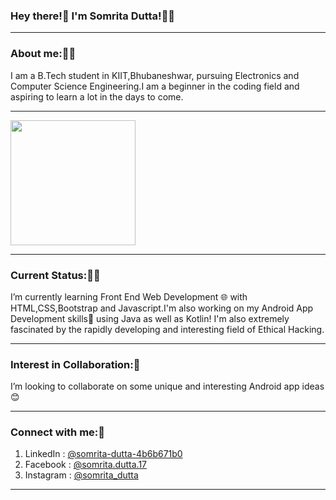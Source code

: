 ### Hey there!👋 I'm Somrita Dutta!🙇‍♀️

***

### About me:👩‍🎓
I am a B.Tech student in KIIT,Bhubaneshwar, pursuing Electronics and Computer Science Engineering.I am a beginner in the coding field and aspiring to learn a lot in the days to come. 
***
<img src="https://avatars3.githubusercontent.com/u/63914349?s=460&u=7f8b95f161825a89b62580aa7ffe598dd973447a&v=4" width="200" height = "200">

***
### Current Status:👩‍💻
I’m currently learning Front End Web Development 🌐 with HTML,CSS,Bootstrap and Javascript.I'm also working on my Android App Development skills📱 using Java as well as Kotlin! I'm also extremely fascinated by the rapidly developing and interesting field of Ethical Hacking.
***
### Interest in Collaboration:🤝
I’m looking to collaborate on some unique and interesting Android app ideas😊
***
### Connect with me:📲
1. LinkedIn : <a href="https://www.linkedin.com/in/somrita-dutta-4b6b671b0">@somrita-dutta-4b6b671b0</a>
2. Facebook : <a href="https://www.facebook.com/somrita.dutta.17">@somrita.dutta.17</a>
3. Instagram : <a href="https://instagram.com/somrita_dutta?igshid=zwz2aszjzv1y">@somrita_dutta</a>

***

